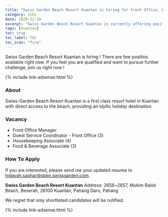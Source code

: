 ```yaml
---
title: "Swiss Garden Beach Resort Kuantan is hiring for Front Office, Housekeeping and F&B Associates." 
category: Jobs 
date: 2020-12-20
excerpt: "Swiss Garden Beach Resort Kuantan is currently offering position for Front Office, Housekeeping and F&B Associates." 
tags: [Kuantan] 
toc: true 
toc_label: TOC 
toc_icon: "fire" 
--- 
```


Swiss Garden Beach Resort Kuantan is hiring ! There are few positins available right now. If you feel you are qualified and want to pursue further challenge, join us right now !

{% include link-adsense.html %} 

### About
Swiss-Garden Beach Resort Kuantan is a first class resort hotel in Kuantan with direct access to the beach, providing an idyllic holiday destination.

### Vacancy
- Front Office Manager
- Guest Service Coordinator - Front Office (3)
- Housekeeping Associate (4)
- Food & Beverage Associate (3)

### How To Apply
If you are interested, please send me your updated resume to hidayah.saohar@sbkn.swissgarden.com.

**Swiss Garden Beach Resort Kuantan**
Address: 2656~2657, Mukim Balok Beach, Beserah, 26100 Kuantan, Pahang Daru, Pahang

We regret that only shortlisted candidates will be notified.

{% include link-adsense.html %} 